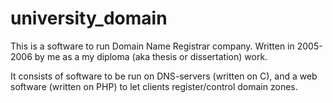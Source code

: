 # university_domain

This is a software to run Domain Name Registrar company. Written in 2005-2006 by me as a my diploma (aka thesis or dissertation) work.

It consists of software to be run on DNS-servers (written on C), and a web software (written on PHP) to let clients register/control domain zones.
